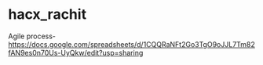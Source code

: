 # hacx_rachit

Agile process-https://docs.google.com/spreadsheets/d/1CQQRaNFt2Go3TgO9oJJL7Tm82fAN9es0n70Us-UyQkw/edit?usp=sharing
